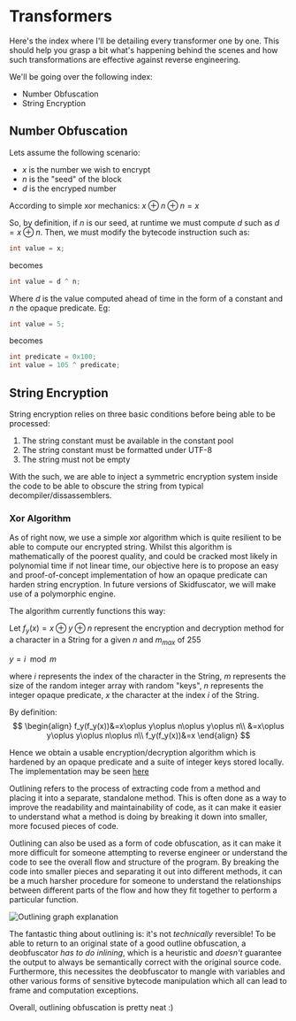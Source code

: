 # Transformers 

Here's the index where I'll be detailing every transformer one by one. This should help you grasp a bit what's happening behind the scenes and how such transformations are effective against reverse engineering.

We'll be going over the following index:
- Number Obfuscation
- String Encryption

## Number Obfuscation

Lets assume the following scenario: 
- $x$ is the number we wish to encrypt 
- $n$ is the "seed" of the block
- $d$ is the encryped number

According to simple xor mechanics:
$x\oplus n\oplus n=x$

So, by definition, if $n$ is our seed, at runtime we must compute $d$ such as $d = x\oplus n$. Then, we must modify the bytecode instruction such as:

```java
int value = x;
```

becomes
```java
int value = d ^ n;
```

Where $d$ is the value computed ahead of time in the form of a constant and $n$ the opaque predicate. Eg:
```java
int value = 5;
```
becomes
```java
int predicate = 0x100;
int value = 105 ^ predicate;
```

## String Encryption

String encryption relies on three basic conditions before being able to be processed:
1. The string constant must be available in the constant pool
2. The string constant must be formatted under UTF-8
3. The string must not be empty

With the such, we are able to inject a symmetric encryption system inside the code to be able to obscure the string from typical decompiler/dissassemblers.

### Xor Algorithm

As of right now, we use a simple xor algorithm which is quite resilient to be able to compute our encrypted string. Whilst this algorithm is mathematically of the poorest quality, and could be cracked most likely in polynomial time if not linear time, our objective here is to propose an easy and proof-of-concept implementation of how an opaque predicate can harden string encryption. In future versions of Skidfuscator, we will make use of a polymorphic engine.

The algorithm currently functions this way:

Let $f_y(x)=x\oplus y\oplus n$ represent the encryption and decryption method for a character in a String for a given $n$ and $m_{max}$ of 255

$y=i\mod m$

where $i$ represents the index of the character in the String, $m$ represents the size of the random integer array with random "keys", $n$ represents the integer opaque predicate, $x$ the character at the index $i$ of the String. 

By definition:
$$
\begin{align}
f_y(f_y(x))&=x\oplus y\oplus n\oplus y\oplus n\\
&=x\oplus y\oplus y\oplus n\oplus n\\
f_y(f_y(x))&=x
\end{align}
$$

Hence we obtain a usable encryption/decryption algorithm which is hardened by an opaque predicate and a suite of integer keys stored locally. The implementation may be seen [here](https://github.com/terminalsin/skidfuscator-java-obfuscator/blob/master/dev.skidfuscator.obfuscator/obfuscator/src/main/java/dev/skidfuscator/obfuscator/transform/impl/string/BasicEncryptionGenerator.java)

Outlining refers to the process of extracting code from a method and placing it into a separate, standalone method. This is often done as a way to improve the readability and maintainability of code, as it can make it easier to understand what a method is doing by breaking it down into smaller, more focused pieces of code.

Outlining can also be used as a form of code obfuscation, as it can make it more difficult for someone attempting to reverse engineer or understand the code to see the overall flow and structure of the program. By breaking the code into smaller pieces and separating it out into different methods, it can be a much harsher procedure for someone to understand the relationships between different parts of the flow and how they fit together to perform a particular function.

![Outlining graph explanation](https://i.imgur.com/2HMq0a4.png)

The fantastic thing about outlining is: it's not *technically* reversible! To be able to return to an original state of a good outline obfuscation, a deobfuscator *has to do inlining*, which is a heuristic and *doesn't* guarantee the output to always be semantically correct with the original source code. Furthermore, this necessites the deobfuscator to mangle with variables and other various forms of sensitive bytecode manipulation which all can lead to frame and computation exceptions. 

Overall, outlining obfuscation is pretty neat :)

